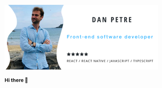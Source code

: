 ![DeveloperDanX](https://github.com/DeveloperDanX/DeveloperDanX/blob/main/DevelopeDanX%20github%20profile.png)

### Hi there 👋

<!--
**DeveloperDanX/DeveloperDanX** is a ✨ _special_ ✨ repository because its `README.md` (this file) appears on your GitHub profile.

Here are some ideas to get you started:

- 🔭 I’m currently working on ...
- 🌱 I’m currently learning ...
- 👯 I’m looking to collaborate on ...
- 🤔 I’m looking for help with ...
- 💬 Ask me about ...
- 📫 How to reach me: ...
- 😄 Pronouns: ...
- ⚡ Fun fact: ...
-->

